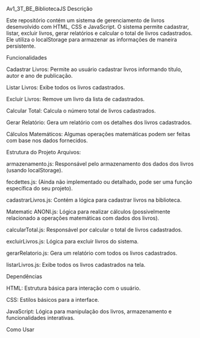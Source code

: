 Av1_3T_BE_BibliotecaJS
Descrição

Este repositório contém um sistema de gerenciamento de livros desenvolvido com HTML, CSS e JavaScript. O sistema permite cadastrar, listar, excluir livros, gerar relatórios e calcular o total de livros cadastrados. Ele utiliza o localStorage para armazenar as informações de maneira persistente.

Funcionalidades

Cadastrar Livros: Permite ao usuário cadastrar livros informando título, autor e ano de publicação.

Listar Livros: Exibe todos os livros cadastrados.

Excluir Livros: Remove um livro da lista de cadastrados.

Calcular Total: Calcula o número total de livros cadastrados.

Gerar Relatório: Gera um relatório com os detalhes dos livros cadastrados.

Cálculos Matemáticos: Algumas operações matemáticas podem ser feitas com base nos dados fornecidos.

Estrutura do Projeto
Arquivos:

armazenamento.js: Responsável pelo armazenamento dos dados dos livros (usando localStorage).

fecdettes.js: (Ainda não implementado ou detalhado, pode ser uma função específica do seu projeto).

cadastrarLivros.js: Contém a lógica para cadastrar livros na biblioteca.

Matematic ANONI.js: Lógica para realizar cálculos (possivelmente relacionado a operações matemáticas com dados dos livros).

calcularTotal.js: Responsável por calcular o total de livros cadastrados.

excluirLivros.js: Lógica para excluir livros do sistema.

gerarRelatorio.js: Gera um relatório com todos os livros cadastrados.

listarLivros.js: Exibe todos os livros cadastrados na tela.

Dependências

HTML: Estrutura básica para interação com o usuário.

CSS: Estilos básicos para a interface.

JavaScript: Lógica para manipulação dos livros, armazenamento e funcionalidades interativas.

Como Usar
